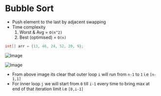 # Bubble Sort

- Push element to the last by adjacent swapping
- Time complexity
  1. Worst & Avg = `O(n^2)`
  2. Best (optimised) = `O(n)`

```java
int[] arr = {13, 46, 24, 52, 20, 9};
```

![Image](https://github.com/ssm0801/DSA-using-Java/blob/master/Sorting/Bubble/images/bubble.jpg)

![Image](https://github.com/ssm0801/DSA-using-Java/blob/master/Sorting/Bubble/images/loop.png)

- From above image its clear that outer loop `i` will run from `n-1` to `1` i.e `[n-1,1]`
- For inner loop `j` we will start from `0` till `i-1` every time to bring max at end of that iteration limit i.e `[0,i-1]`
